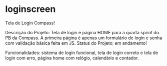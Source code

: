 # loginscreen

Tela de Login Compass!

Descrição do Projeto: 
Tela de login e página HOME para a quarta sprint do PB da Compass.
A primeira página é apenas um formulário de login e senha com validação básica feita em JS.
Status do Projeto: em andamento!

Funcionalidades: sistema de login funcional, tela de login correto e tela de login com erro, página home com relógio, calendário e contador.

